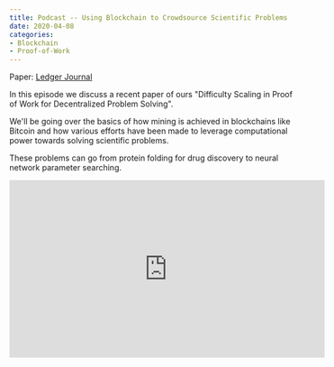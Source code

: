 ```yaml
---
title: Podcast -- Using Blockchain to Crowdsource Scientific Problems 
date: 2020-04-08
categories:
- Blockchain
- Proof-of-Work 
---
```


Paper: [Ledger Journal](http://ledger.pitt.edu/ojs/ledger/article/view/194)

In this episode we discuss a recent paper of ours "Difficulty Scaling in Proof of Work for Decentralized Problem Solving".

We'll be going over the basics of how mining is achieved in blockchains like Bitcoin and how various efforts have been made to leverage computational power towards solving scientific problems.

These problems can go from protein folding for drug discovery to neural network parameter searching.


<iframe width="560" height="315" src="https://www.youtube.com/embed/PLeTJ6bFfF4" frameborder="0" allow="accelerometer; autoplay; encrypted-media; gyroscope; picture-in-picture" allowfullscreen></iframe>
